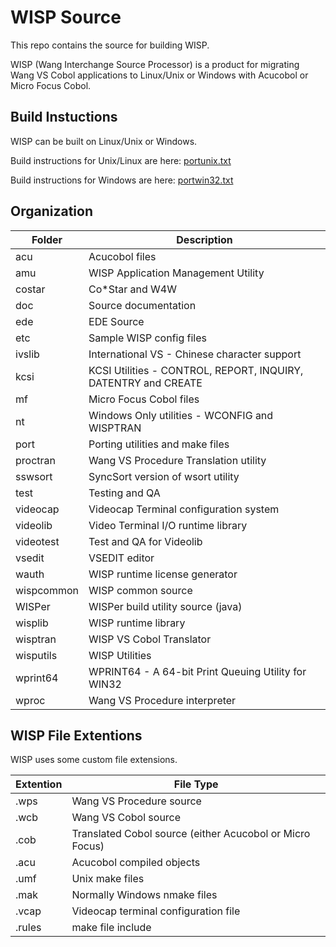 # WISP Source

This repo contains the source for building WISP.

WISP (Wang Interchange Source Processor) is a product for migrating 
Wang VS Cobol applications to Linux/Unix or Windows with Acucobol or
Micro Focus Cobol.

## Build Instuctions

WISP can be built on Linux/Unix or Windows.

Build instructions for Unix/Linux are here: [portunix.txt](doc/portunix.txt)

Build instructions for Windows are here: [portwin32.txt](doc/portwin32.txt)

## Organization

| Folder     | Description                                                    |
| ---------- | -------------------------------------------------------------- |
| acu        | Acucobol files                                                 |
| amu        | WISP Application Management Utility                            |
| costar     | Co\*Star and W4W                                               |
| doc        | Source documentation                                           |
| ede        | EDE Source                                                     |
| etc        | Sample WISP config files                                       |
| ivslib     | International VS - Chinese character support                   |
| kcsi       | KCSI Utilities - CONTROL, REPORT, INQUIRY, DATENTRY and CREATE |
| mf         | Micro Focus Cobol files                                        |
| nt         | Windows Only utilities - WCONFIG and WISPTRAN                  |
| port       | Porting utilities and make files                               |
| proctran   | Wang VS Procedure Translation utility                          |
| sswsort    | SyncSort version of wsort utility                              |
| test       | Testing and QA                                                 |
| videocap   | Videocap Terminal configuration system                         |
| videolib   | Video Terminal I/O runtime library                             |
| videotest  | Test and QA for Videolib                                       |
| vsedit     | VSEDIT editor                                                  |
| wauth      | WISP runtime license generator                                 |
| wispcommon | WISP common source                                             |
| WISPer     | WISPer build utility source (java)                             |
| wisplib    | WISP runtime library                                           |
| wisptran   | WISP VS Cobol Translator                                       |
| wisputils  | WISP Utilities                                                 |
| wprint64   | WPRINT64 - A 64-bit Print Queuing Utility for WIN32            |
| wproc      | Wang VS Procedure interpreter                                  |

## WISP File Extentions

WISP uses some custom file extensions.

| Extention | File Type                                                |
| --------- | -------------------------------------------------------- |
| .wps      | Wang VS Procedure source                                 |
| .wcb      | Wang VS Cobol source                                     |
| .cob      | Translated Cobol source (either Acucobol or Micro Focus) |
| .acu      | Acucobol compiled objects                                |
| .umf      | Unix make files                                          |
| .mak      | Normally Windows nmake files                             |
| .vcap     | Videocap terminal configuration file                     |
| .rules    | make file include                                        |
